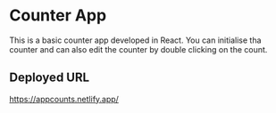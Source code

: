 # Counter App
This is a basic counter app developed in React.
You can initialise tha counter and can also edit the counter by double clicking on the count.

## Deployed URL
https://appcounts.netlify.app/
